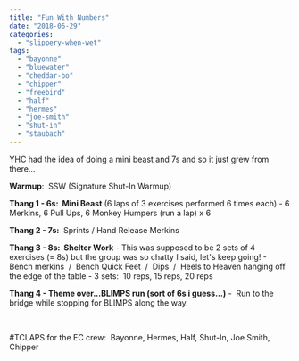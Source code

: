 ```yaml
---
title: "Fun With Numbers"
date: "2018-06-29"
categories: 
  - "slippery-when-wet"
tags: 
  - "bayonne"
  - "bluewater"
  - "cheddar-bo"
  - "chipper"
  - "freebird"
  - "half"
  - "hermes"
  - "joe-smith"
  - "shut-in"
  - "staubach"
---
```


YHC had the idea of doing a mini beast and 7s and so it just grew from there...

**Warmup**:  SSW (Signature Shut-In Warmup)

**Thang 1 - 6s:  Mini Beast** (6 laps of 3 exercises performed 6 times each) - 6 Merkins, 6 Pull Ups, 6 Monkey Humpers (run a lap) x 6

**Thang 2 - 7s:**  Sprints / Hand Release Merkins

**Thang 3 - 8s:  Shelter Work** - This was supposed to be 2 sets of 4 exercises (= 8s) but the group was so chatty I said, let's keep going! - Bench merkins  /  Bench Quick Feet  /  Dips  /  Heels to Heaven hanging off the edge of the table - 3 sets:  10 reps, 15 reps, 20 reps

**Thang 4 - Theme over...BLIMPS run (sort of 6s i guess...)** -  Run to the bridge while stopping for BLIMPS along the way.

 

#TCLAPS for the EC crew:  Bayonne, Hermes, Half, Shut-In, Joe Smith, Chipper
